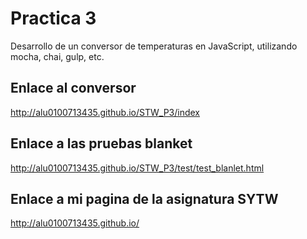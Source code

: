 **Practica 3**
==============


Desarrollo de un conversor de temperaturas en JavaScript, utilizando mocha, chai, gulp, etc.

## Enlace al conversor ##

http://alu0100713435.github.io/STW_P3/index

## Enlace a las pruebas blanket ##

http://alu0100713435.github.io/STW_P3/test/test_blanlet.html

## Enlace a mi pagina de la asignatura SYTW ##

http://alu0100713435.github.io/